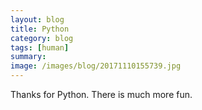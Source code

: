```yaml
---
layout: blog
title: Python
category: blog
tags: [human]  
summary: 
image: /images/blog/20171110155739.jpg
---
```


Thanks for Python. There is much more fun.